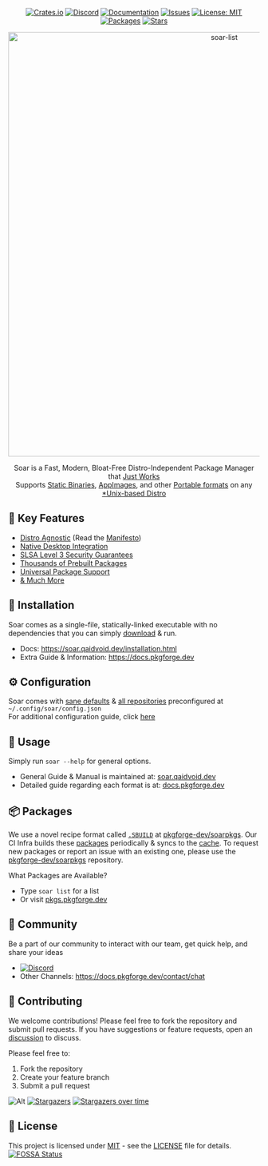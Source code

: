 <div align="center">

[crates-shield]: https://img.shields.io/crates/v/soar-cli
[crates-url]: https://crates.io/crates/soar-cli
[discord-shield]: https://img.shields.io/discord/1313385177703256064?logo=%235865F2&label=discord
[discord-url]: https://discord.gg/djJUs48Zbu
[doc-shield]: https://img.shields.io/badge/docs-soar.qaidvoid.dev-blue
[doc-url]: https://soar.qaidvoid.dev
[issues-shield]: https://img.shields.io/github/issues/pkgforge/soar.svg
[issues-url]: https://github.com/pkgforge/soar/issues
[license-shield]: https://img.shields.io/github/license/pkgforge/soar.svg
[license-url]: https://github.com/pkgforge/soar/blob/main/LICENSE
[packages-shield]: https://img.shields.io/badge/dynamic/json?url=https://raw.githubusercontent.com/pkgforge/metadata/refs/heads/main/soarpkgs/data/TOTAL_CACHE.json&query=$.total&label=packages&labelColor=grey&style=flat&link=https://pkgs.pkgforge.dev
[packages-url]: https://pkgs.pkgforge.dev
[stars-shield]: https://img.shields.io/github/stars/pkgforge/soar.svg
[stars-url]: https://github.com/pkgforge/soar/stargazers

[![Crates.io][crates-shield]][crates-url]
[![Discord][discord-shield]][discord-url]
[![Documentation][doc-shield]][doc-url]
[![Issues][issues-shield]][issues-url]
[![License: MIT][license-shield]][license-url]
[![Packages][packages-shield]][packages-url]
[![Stars][stars-shield]][stars-url]

</div>

<p align="center">
    <a href="https://soar.qaidvoid.dev/installation">
        <img src="https://soar.pkgforge.dev/gif?version=v0.4.8" alt="soar-list" width="850">
    </a><br>
</p>

<p align="center">
    Soar is a Fast, Modern, Bloat-Free Distro-Independent Package Manager that <a href="https://docs.pkgforge.dev/soar/comparisons"> Just Works</a><br>
    Supports <a href="https://docs.pkgforge.dev/formats/binaries/static">Static Binaries</a>, <a href="https://docs.pkgforge.dev/formats/packages/appimage">AppImages</a>, and other <a href="https://docs.pkgforge.dev/formats/packages">Portable formats</a> on any <a href="https://docs.pkgforge.dev/repositories/soarpkgs/faq#portability">*Unix-based Distro</a>
</p>

## 🌟 Key Features

- [Distro Agnostic](https://docs.pkgforge.dev/soar/readme/packages#portability) (Read the [Manifesto](https://github.com/pkgforge/soarpkgs/blob/main/MANIFESTO.md))
- [Native Desktop Integration](https://soar.qaidvoid.dev/#desktop-integration)
- [SLSA Level 3 Security Guarantees](https://docs.pkgforge.dev/soar/readme/security)
- [Thousands of Prebuilt Packages](https://pkgs.pkgforge.dev/)
- [Universal Package Support](https://soar.qaidvoid.dev/#universal-package-support)
- [& Much More](https://docs.pkgforge.dev/soar/comparisons)

## 🔧 Installation

Soar comes as a single-file, statically-linked executable with no dependencies that you can simply [download](https://github.com/pkgforge/soar/releases/latest) & run.
- Docs: https://soar.qaidvoid.dev/installation.html
- Extra Guide & Information: https://docs.pkgforge.dev

## ⚙️ Configuration

Soar comes with [sane defaults](https://soar.qaidvoid.dev/configuration.html) & [all repositories](https://docs.pkgforge.dev/repositories/) preconfigured at `~/.config/soar/config.json`<br>
For additional configuration guide, click [here](https://soar.qaidvoid.dev/configuration.html)

## 🎯 Usage

Simply run `soar --help` for general options.
- General Guide & Manual is maintained at: [soar.qaidvoid.dev](https://soar.qaidvoid.dev/)
- Detailed guide regarding each format is at: [docs.pkgforge.dev](https://docs.pkgforge.dev/formats/packages)

## 📦 Packages
We use a novel recipe format called [`.SBUILD`](https://docs.pkgforge.dev/sbuild/introduction) at [pkgforge-dev/soarpkgs](https://github.com/pkgforge/soarpkgs).
Our CI Infra builds these [packages](https://pkgs.pkgforge.dev/) periodically & syncs to the [cache](https://docs.pkgforge.dev/repositories/soarpkgs/faq#cache).
To request new packages or report an issue with an existing one, please use the [pkgforge-dev/soarpkgs](https://github.com/pkgforge/soarpkgs) repository.

What Packages are Available?
- Type `soar list` for a list
- Or visit [pkgs.pkgforge.dev](https://pkgs.pkgforge.dev/)

## 💬 Community

Be a part of our community to interact with our team, get quick help, and share your ideas
- [![Discord](https://img.shields.io/discord/1313385177703256064?logo=%235865F2&label=Discord)](https://discord.gg/djJUs48Zbu)
- Other Channels: https://docs.pkgforge.dev/contact/chat

## 🤝 Contributing

We welcome contributions! Please feel free to fork the repository and submit
pull requests. If you have suggestions or feature requests, open an [discussion](https://github.com/pkgforge/soar/discussions) to
discuss.

Please feel free to:
1. Fork the repository
2. Create your feature branch
3. Submit a pull request

![Alt](https://repobeats.axiom.co/api/embed/7c089611431897ab74236ac506187c2f563c2886.svg "Repobeats analytics image")
[![Stargazers](https://reporoster.com/stars/dark/pkgforge/soar)](https://github.com/pkgforge/soar/stargazers)
[![Stargazers over time](https://starchart.cc/pkgforge/soar.svg?variant=dark)](https://starchart.cc/pkgforge/soar)

## 📝 License

This project is licensed under [MIT](https://spdx.org/licenses/MIT.html) - see the [LICENSE](LICENSE) file for details.<br>
[![FOSSA Status](https://app.fossa.com/api/projects/git%2Bgithub.com%2Fpkgforge%2Fsoar.svg?type=large)](https://app.fossa.com/projects/git%2Bgithub.com%2Fpkgforge%2Fsoar?ref=badge_large)
